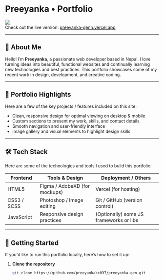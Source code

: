 # Preeyanka • Portfolio

![](https://preeyanka-genn.vercel.app/)  
Check out the live version: [preeyanka-genn.vercel.app](https://preeyanka-genn.vercel.app/)

---

## 🚀 About Me

Hello! I’m **Preeyanka**, a passionate web developer based in Nepal. I love turning ideas into beautiful, functional websites and continually learning new technologies and best practices. This portfolio showcases some of my recent work in design, development, and creative coding.

---

## 💼 Portfolio Highlights

Here are a few of the key projects / features included on this site:

- Clean, responsive design for optimal viewing on desktop & mobile  
- Custom sections to present my work, skills, and contact details  
- Smooth navigation and user-friendly interface  
- Image gallery and visual elements to highlight design skills  

---

## 🛠️ Tech Stack

Here are some of the technologies and tools I used to build this portfolio:

| Frontend       | Tools & Design              | Deployment / Others          |
|----------------|-----------------------------|-------------------------------|
| HTML5           | Figma / AdobeXD (for mockups) | Vercel (for hosting)        |
| CSS3 / SCSS     | Photoshop / Image editing     | Git / GitHub (version control) |
| JavaScript      | Responsive design practices    | (Optionally) some JS frameworks or libs |

---

## 📁 Getting Started

If you'd like to run this portfolio locally, here’s how to set it up:

1. **Clone the repository**  
   ```bash
   git clone https://github.com/preeyankakc037/preeyanka.gen.git
